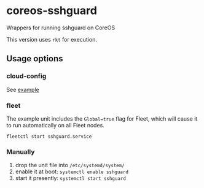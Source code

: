 # coreos-sshguard

Wrappers for running sshguard on CoreOS

This version uses `rkt` for execution.

## Usage options

### cloud-config

See [example](/cloud-config.yaml)

### fleet

The example unit includes the `Global=true` flag for Fleet, which will cause it
to run automatically on all Fleet nodes.

```
fleetctl start sshguard.service
```

### Manually

  1. drop the unit file into `/etc/systemd/system/`
  2. enable it at boot:  `systemctl enable sshguard`
  3. start it presently: `systemctl start sshguard`
 
